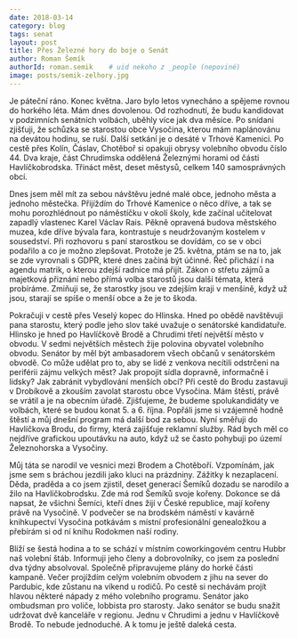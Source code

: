 ```yaml
---
date: 2018-03-14
category: blog
tags: senat
layout: post
title: Přes Železné hory do boje o Senát
author: Roman Šemík
authorId: roman.semik    # uid nekoho z _people (nepoviné)
image: posts/semik-zelhory.jpg
---
```


Je páteční ráno. Konec května. Jaro bylo letos vynecháno a spějeme rovnou do horkého léta. Mám dnes dovolenou. Od rozhodnutí, že budu kandidovat v podzimních senátních volbách, uběhly více jak dva měsíce. Po snídani zjišťuji, že schůzka se starostou obce Vysočina, kterou mám naplánovánu na devátou hodinu, se ruší. Další setkání je o desáté v Trhové Kamenici. Po cestě přes Kolín, Čáslav, Chotěboř si opakuji obrysy volebního obvodu číslo 44. Dva kraje, část Chrudimska oddělená Železnými horami od části Havlíčkobrodska. Třináct měst, deset městysů, celkem 140 samosprávných obcí.

Dnes jsem měl mít za sebou návštěvu jedné malé obce, jednoho města a jednoho městečka. Přijíždím do Trhové Kamenice o něco dříve, a tak se mohu porozhlédnout po náměstíčku v okolí školy, kde začínal učitelovat zapadlý vlastenec Karel Václav Rais. Pěkně opravená budova městského muzea, kde dříve bývala fara, kontrastuje s neudržovaným kostelem v sousedství. Při rozhovoru s paní starostkou se dovídám, co se v obci podařilo a co je možno zlepšovat. Protože je 25. května, ptám se na to, jak se zde vyrovnali s GDPR, které dnes začíná být účinné. Řeč přichází i na agendu matrik, o kterou zdejší radnice má přijít. Zákon o střetu zájmů a majetková přiznání nebo přímá volba starostů jsou další témata, která probíráme. Zmiňuji se, že starostky jsou ve zdejším kraji v menšině, když už jsou, starají se spíše o menší obce a že je to škoda.

Pokračuji v cestě přes Veselý kopec do Hlinska. Hned po obědě navštěvuji pana starostu, který podle jeho slov také uvažuje o senátorské kandidatuře. Hlinsko je hned po Havlíčkově Brodě a Chrudimi třetí největší město v obvodu. V sedmi největších městech žije polovina obyvatel volebního obvodu. Senátor by měl být ambasadorem všech občanů v senátorském obvodě. Co může udělat pro to, aby se lidé z venkova necítili odstrčeni na periférii zájmu velkých měst? Jak propojit sídla dopravně, informačně i lidsky? Jak zabránit vybydlování menších obcí?
Při cestě do Brodu zastavuji v Drobíkově a zkouším zavolat starostu obce Vysočina. Mám štěstí, právě se vrátil a je na obecním úřadě. Zjišťujeme, že budeme spolukandidáty ve volbách, které se budou konat 5. a 6. října. Popřáli jsme si vzájemně hodně štěstí a můj dnešní program má další bod za sebou. Nyní směřuji do Havlíčkova Brodu, do firmy, která zajišťuje reklamní služby. Rád bych měl co nejdříve grafickou upoutávku na auto, když už se často pohybuji po území Železnohorska a Vysočiny.

Můj táta se narodil ve vesnici mezi Brodem a Chotěboří. Vzpomínám, jak jsme sem s bráchou jezdili jako kluci na prázdniny. Zážitky k nezaplacení. Děda, praděda a co jsem zjistil, deset generací Šemíků dozadu se narodilo a žilo na Havlíčkobrodsku. Zde má rod Šemíků svoje kořeny. Dokonce se dá napsat, že všichni Šemíci, kteří dnes žijí v České republice, mají kořeny právě na Vysočině. V podvečer se na brodském náměstí v kavárně knihkupectví Vysočina potkávám s místní profesionální genealožkou a přebírám si od ní knihu Rodokmen naší rodiny.

Blíží se šestá hodina a to se schází v místním coworkingovém centru Hubbr naš volební štáb. Informuji jeho členy a dobrovolníky, co jsem za poslední dva týdny absolvoval. Společně připravujeme plány do horké části kampaně. Večer projíždím celým volebním obvodem z jihu na sever do Pardubic, kde zůstanu na víkend u rodičů. Po cestě si nechávám projít hlavou některé nápady z mého volebního programu. Senátor jako ombudsman pro voliče, lobbista pro starosty. Jako senátor se budu snažit udržovat dvě kanceláře v regionu. Jednu v Chrudimi a jednu v Havlíčkově Brodě. To nebude jednoduché. A k tomu je ještě daleká cesta.
